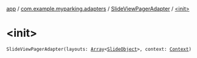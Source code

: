 [app](../../index.md) / [com.example.myparking.adapters](../index.md) / [SlideViewPagerAdapter](index.md) / [&lt;init&gt;](./-init-.md)

# &lt;init&gt;

`SlideViewPagerAdapter(layouts: `[`Array`](https://kotlinlang.org/api/latest/jvm/stdlib/kotlin/-array/index.html)`<`[`SlideObject`](../../com.example.myparking.utils/-slide-object/index.md)`>, context: `[`Context`](https://developer.android.com/reference/android/content/Context.html)`)`